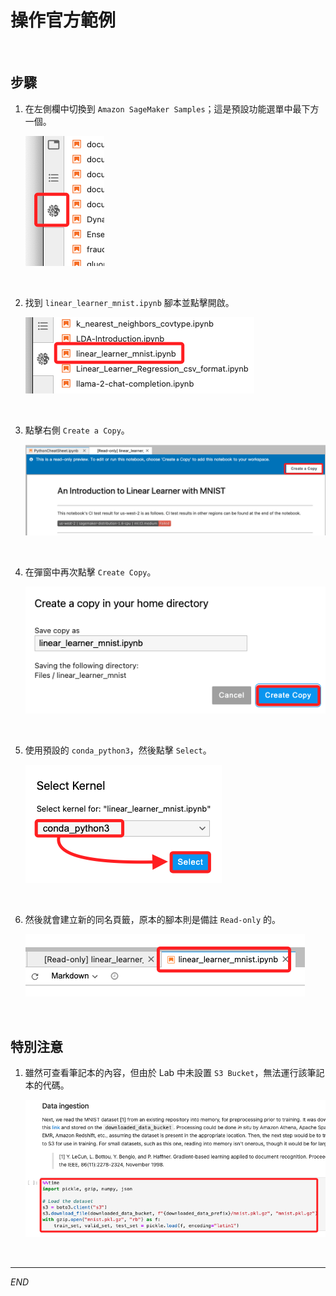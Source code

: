# 操作官方範例

<br>

## 步驟

1. 在左側欄中切換到 `Amazon SageMaker Samples`；這是預設功能選單中最下方一個。

    ![](images/img_14.png)

<br>

2. 找到 `linear_learner_mnist.ipynb` 腳本並點擊開啟。

    ![](images/img_15.png)

<br>

3. 點擊右側 `Create a Copy`。

    ![](images/img_16.png)

<br>

4. 在彈窗中再次點擊 `Create Copy`。

    ![](images/img_17.png)

<br>

5. 使用預設的 `conda_python3`，然後點擊 `Select`。

    ![](images/img_18.png)

<br>

6. 然後就會建立新的同名頁籤，原本的腳本則是備註 `Read-only` 的。

    ![](images/img_19.png)

<br>

## 特別注意

1. 雖然可查看筆記本的內容，但由於 Lab 中未設置 `S3 Bucket`，無法運行該筆記本的代碼。

    ![](images/img_20.png)

<br>

___

_END_